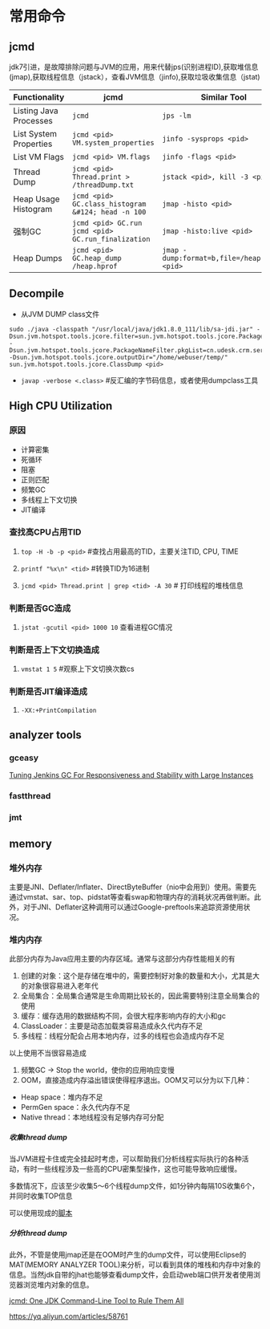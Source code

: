 # 常用命令

## jcmd

jdk7引进，是故障排除问题与JVM的应用，用来代替jps(识别进程ID),获取堆信息(jmap),获取线程信息（jstack），查看JVM信息（jinfo),获取垃圾收集信息（jstat)

|Functionality|jcmd|Similar Tool|
|-|-|-|
|Listing Java Processes|```jcmd```|```jps -lm```|
|List System Properties|```jcmd <pid> VM.system_properties```|```jinfo -sysprops <pid>```|
|List VM Flags|```jcmd <pid> VM.flags```|```jinfo -flags <pid>```|
|Thread Dump|```jcmd <pid> Thread.print > /threadDump.txt```|```jstack <pid>, kill -3 <pid>```|
|Heap Usage Histogram|```jcmd <pid> GC.class_histogram &#124; head -n 100```|```jmap -histo <pid>```|
|强制GC|```jcmd <pid> GC.run  jcmd <pid> GC.run_finalization```|```jmap -histo:live <pid>```|
|Heap Dumps|```jcmd <pid> GC.heap_dump /heap.hprof```|```jmap -dump:format=b,file=/heap.hprof <pid>```|

## Decompile

*  从JVM DUMP class文件
```
sudo ./java -classpath "/usr/local/java/jdk1.8.0_111/lib/sa-jdi.jar" -Dsun.jvm.hotspot.tools.jcore.filter=sun.jvm.hotspot.tools.jcore.PackageNameFilter -Dsun.jvm.hotspot.tools.jcore.PackageNameFilter.pkgList=cn.udesk.crm.service -Dsun.jvm.hotspot.tools.jcore.outputDir="/home/webuser/temp/" sun.jvm.hotspot.tools.jcore.ClassDump <pid>
```

* ```javap -verbose <.class>``` #反汇编的字节码信息，或者使用dumpclass工具

## High CPU Utilization

### 原因

* 计算密集
* 死循环
* 阻塞
* 正则匹配
* 频繁GC
* 多线程上下文切换
* JIT编译

### 查找高CPU占用TID

1. ```top -H -b -p <pid>``` #查找占用最高的TID，主要关注TID, CPU, TIME

2. ```printf "%x\n" <tid>``` #转换TID为16进制

3. ```jcmd <pid> Thread.print | grep <tid> -A 30``` # 打印线程的堆栈信息

### 判断是否GC造成

1. ```jstat -gcutil <pid> 1000 10``` 查看进程GC情况

### 判断是否上下文切换造成

1. ```vmstat 1 5``` #观察上下文切换次数cs

### 判断是否JIT编译造成

1. ```-XX:+PrintCompilation```

## analyzer tools

### gceasy

[Tuning Jenkins GC For Responsiveness and Stability with Large Instances](https://jenkins.io/blog/2016/11/21/gc-tuning/)

### fastthread

### jmt




## memory

### 堆外内存

主要是JNI、Deflater/Inflater、DirectByteBuffer（nio中会用到）使用。需要先通过vmstat、sar、top、pidstat等查看swap和物理内存的消耗状况再做判断。此外，对于JNI、Deflater这种调用可以通过Google-preftools来追踪资源使用状况。

### 堆内内存

此部分内存为Java应用主要的内存区域。通常与这部分内存性能相关的有

1. 创建的对象：这个是存储在堆中的，需要控制好对象的数量和大小，尤其是大的对象很容易进入老年代
2. 全局集合：全局集合通常是生命周期比较长的，因此需要特别注意全局集合的使用
3. 缓存：缓存选用的数据结构不同，会很大程序影响内存的大小和gc
4. ClassLoader：主要是动态加载类容易造成永久代内存不足
5. 多线程：线程分配会占用本地内存，过多的线程也会造成内存不足

以上使用不当很容易造成

1. 频繁GC -> Stop the world，使你的应用响应变慢
2. OOM，直接造成内存溢出错误使得程序退出。OOM又可以分为以下几种：

* Heap space：堆内存不足
* PermGen space：永久代内存不足
* Native thread：本地线程没有足够内存可分配


##### 收集thread dump

当JVM进程卡住或完全挂起时考虑，可以帮助我们分析线程实际执行的各种活动，有时一些线程涉及一些高的CPU密集型操作，这也可能导致响应缓慢。

多数情况下，应该至少收集5～6个线程dump文件，如1分钟内每隔10S收集6个，并同时收集TOP信息

可以使用现成的[脚本](https://github.com/jaysensharma/MiddlewareMagicDemos/tree/master/HDP_Ambari/JVM)

##### 分析thread dump




此外，不管是使用jmap还是在OOM时产生的dump文件，可以使用Eclipse的MAT(MEMORY ANALYZER TOOL)来分析，可以看到具体的堆栈和内存中对象的信息。当然jdk自带的jhat也能够查看dump文件，会启动web端口供开发者使用浏览器浏览堆内对象的信息。


[jcmd: One JDK Command-Line Tool to Rule Them All](http://marxsoftware.blogspot.com/2016/02/jcmd-one-jdk-command-line-tool-to-rule.html)
[](http://www.rowkey.me/blog/categories/java/)

https://yq.aliyun.com/articles/58761
